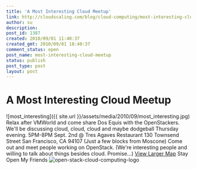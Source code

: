 ```yaml
---
title: 'A Most Interesting Cloud Meetup'
link: http://cloudscaling.com/blog/cloud-computing/most-interesting-cloud-meetup/
author: su
description: 
post_id: 1387
created: 2010/09/01 11:40:37
created_gmt: 2010/09/01 18:40:37
comment_status: open
post_name: most-interesting-cloud-meetup
status: publish
post_type: post
layout: post
---
```


# A Most Interesting Cloud Meetup

![most_interesting]({{ site.url }}/assets/media/2010/09/most_interesting.jpg) Relax after VMWorld and come share Dos Equis with the OpenStackers. We'll be discussing cloud, cloud, cloud and maybe dodgeball Thursday evening. 5PM-8PM Sept. 2nd @ Tres Agaves Restaurant 130 Townsend Street San Francisco, CA 94107 (Just a few blocks from Moscone) Come out and meet people working on OpenStack. (We're interesting people and willing to talk about things besides cloud. Promise...) [View Larger Map](http://maps.google.com/maps?f=d&source=embed&saddr=747+Howard+Street,+San+Francisco,+CA+94103-3118+\(Moscone+Center\)&daddr=130+Townsend+Street,+San+Francisco,+CA&hl=en&geocode=FeOKQAId4lS0-CFoS2zSNh8BvSmxZCp9h4CFgDE4t-jNRQDQdg%3BFcd7QAIdonO0-Ckn4lze13-PgDGYtSMo9kSdtw&mra=ltm&dirflg=w&sll=37.781061,-122.396965&sspn=0.01567,0.023603&ie=UTF8&ll=37.78156,-122.395375&spn=0.00542,0.00835) Stay Open My Friends ![open-stack-cloud-computing-logo](http://cloudscaling.com/wp-content/uploads/2010/08/open-stack-cloud-computing-logo.png)